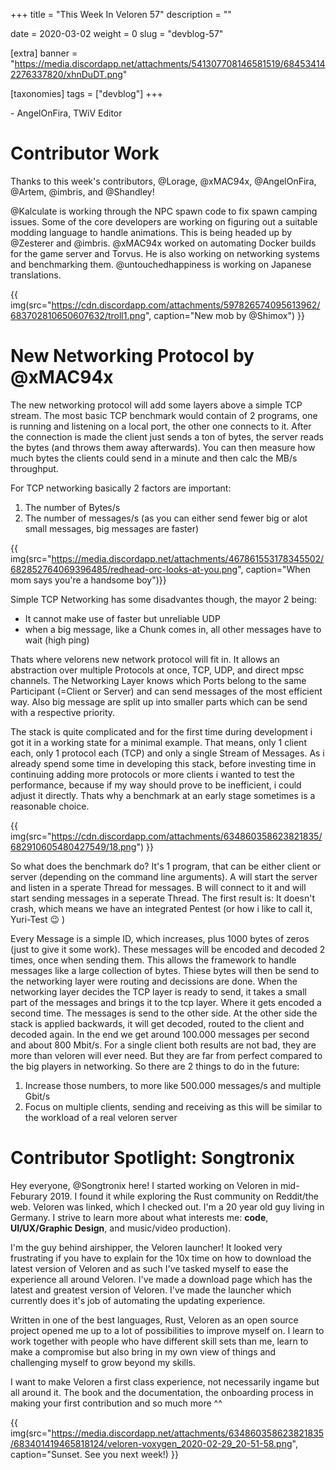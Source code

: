 +++
title = "This Week In Veloren 57"
description = ""

date = 2020-03-02
weight = 0
slug = "devblog-57"

[extra]
banner = "https://media.discordapp.net/attachments/541307708146581519/684534142276337820/xhnDuDT.png"

[taxonomies]
tags = ["devblog"]
+++

\- AngelOnFira, TWiV Editor

# Contributor Work

Thanks to this week's contributors, @Lorage, @xMAC94x, @AngelOnFira, @Artem, @imbris, and @Shandley!

@Kalculate is working through the NPC spawn code to fix spawn camping issues. Some of the core developers are working on figuring out a suitable modding language to handle animations. This is being headed up by @Zesterer and @imbris. @xMAC94x worked on automating Docker builds for the game server and Torvus. He is also working on networking systems and benchmarking them. @untouchedhappiness is working on Japanese translations.

{{ img(src="https://cdn.discordapp.com/attachments/597826574095613962/683702810650607632/troll1.png", caption="New mob by @Shimox") }}

# New Networking Protocol by @xMAC94x

The new networking protocol will add some layers above a simple TCP stream. The most basic TCP benchmark would contain of 2 programs, one is running and listening on a local port, the other one connects to it. After the connection is made the client just sends a ton of bytes, the server reads the bytes (and throws them away afterwards). You can then measure how much bytes the clients could send in a minute and then calc the MB/s throughput.

For TCP networking basically 2 factors are important:

1. The number of Bytes/s
2. The number of messages/s (as you can either send fewer big or alot small messages, big messages are faster)

{{ img(src="https://media.discordapp.net/attachments/467861553178345502/682852764069396485/redhead-orc-looks-at-you.png", caption="When mom says you're a handsome boy")}}

Simple TCP Networking has some disadvantes though, the mayor 2 being:

- It cannot make use of faster but unreliable UDP
- when a big message, like a Chunk comes in, all other messages have to wait (high ping)

Thats where velorens new network protocol will fit in. It allows an abstraction over multiple Protocols at once, TCP, UDP, and direct mpsc channels. The Networking Layer knows which Ports belong to the same Participant (=Client or Server) and can send messages of the most efficient way. Also big message are split up into smaller parts which can be send with a respective priority.

The stack is quite complicated and for the first time during development i got it in a working state for a minimal example.
That means, only 1 client each, only 1 protocol each (TCP) and only a single Stream of Messages.
As i already spend some time in developing this stack, before investing time in continuing adding more protocols or more clients i wanted to test the performance, because if my way should prove to be inefficient, i could adjust it directly.
Thats why a benchmark at an early stage sometimes is a reasonable choice.

{{ img(src="https://cdn.discordapp.com/attachments/634860358623821835/682910605480427549/18.png") }}

So what does the benchmark do? It's 1 program, that can be either client or server (depending on the command line arguments). A will start the server and listen in a sperate Thread for messages. B will connect to it and will start sending messages in a seperate Thread. The first result is: It doesn't crash, which means we have an integrated Pentest (or how i like to call it, Yuri-Test :wink: )

Every Message is a simple ID, which increases, plus 1000 bytes of zeros (just to give it some work). These messages will be encoded and decoded 2 times, once when sending them. This allows the framework to handle messages like a large collection of bytes. Thiese bytes will then be send to the networking layer were routing and decissions are done. When the networking layer decides the TCP layer is ready to send, it takes a small part of the messages and brings it to the tcp layer. Where it gets encoded a second time. The messages is send to the other side. At the other side the stack is applied backwards, it will get decoded, routed to the client and decoded again. In the end we get around 100.000 messages per second and about 800 Mbit/s. For a single client both results are not bad, they are more than veloren will ever need. But they are far from perfect compared to the big players in networking. So there are 2 things to do in the future:

1. Increase those numbers, to more like 500.000 messages/s and multiple Gbit/s
2. Focus on multiple clients, sending and receiving as this will be similar to the workload of a real veloren server

# Contributor Spotlight: Songtronix

Hey everyone, @Songtronix here! I started working on Veloren in mid-Feburary 2019. I found it while exploring the Rust community on Reddit/the web. Veloren was linked, which I checked out. I'm a 20 year old guy living in Germany. I strive to learn more about what interests me: **code**, **UI/UX/Graphic Design**, and music/video production).

I'm the guy behind airshipper, the Veloren launcher! It looked very frustrating if you have to explain for the 10x time on how to download the latest version of Veloren and as such I've tasked myself to ease the experience all around Veloren. I've made a download page which has the latest and greatest version of Veloren. I've made the launcher which currently does it's job of automating the updating experience.

Written in one of the best languages, Rust, Veloren as an open source project opened me up to a lot of possibilities to improve myself on. I learn to work together with people who have different skill sets than me, learn to make a compromise but also bring in my own view of things and challenging myself to grow beyond my skills.

I want to make Veloren a first class experience, not necessarily ingame but all around it. The book and the documentation, the onboarding process in making your first contribution and so much more ^^

{{ img(src="https://media.discordapp.net/attachments/634860358623821835/683401419465818124/veloren-voxygen_2020-02-29_20-51-58.png", caption="Sunset. See you next week!) }}
